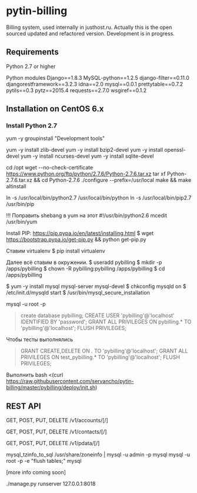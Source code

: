 # pytin-billing

Billing system, used internally in justhost.ru. Actually this is the open sourced updated and refactored version.
Development is in progress.

## Requirements

Python 2.7 or higher

Python modules
Django==1.8.3
MySQL-python==1.2.5
django-filter==0.11.0
djangorestframework==3.2.3
idna==2.0
mysql==0.0.1
prettytable==0.7.2
pytils==0.3
pytz==2015.4
requests==2.7.0
wsgiref==0.1.2


## Installation on CentOS 6.x

### Install Python 2.7

yum -y groupinstall "Development tools"

yum -y install zlib-devel
yum -y install bzip2-devel
yum -y install openssl-devel
yum -y install ncurses-devel
yum -y install sqlite-devel

cd /opt
wget --no-check-certificate https://www.python.org/ftp/python/2.7.6/Python-2.7.6.tar.xz
tar xf Python-2.7.6.tar.xz && cd Python-2.7.6
./configure --prefix=/usr/local
make && make altinstall

ln -s /usr/local/bin/python2.7 /usr/local/bin/python
ln -s /usr/local/bin/pip2.7 /usr/bin/pip

!!! Поправить shebang в yum на этот #!/usr/bin/python2.6 
mcedit /usr/bin/yum

Install PIP: https://pip.pypa.io/en/latest/installing.html
$ wget https://bootstrap.pypa.io/get-pip.py && python get-pip.py

Ставим virtualenv
$ pip install virtualenv

Далее всё ставим в окружении.
$ useradd pybilling
$ mkdir -p /apps/pybilling
$ chown -R pybilling:pybilling /apps/pybilling
$ cd /apps/pybilling

$ yum -y install mysql mysql-server mysql-devel
$ chkconfig mysqld on
$ /etc/init.d/mysqld start
$ /usr/bin/mysql_secure_installation

mysql -u root -p
> create database pybilling;
> CREATE USER 'pybilling'@'localhost' IDENTIFIED BY 'password';
> GRANT ALL PRIVILEGES ON pybilling.* TO 'pybilling'@'localhost';
> FLUSH PRIVILEGES;

Чтобы тесты выполнялись
> GRANT CREATE,DELETE ON *.* TO 'pybilling'@'localhost';
> GRANT ALL PRIVILEGES ON test_pybilling.* TO 'pybilling'@'localhost';
> FLUSH PRIVILEGES;

Выполнить 
bash <(curl https://raw.githubusercontent.com/servancho/pytin-billing/master/pybilling/deploy/init.sh)


## REST API

GET, POST, PUT, DELETE
/v1/accounts/[<id>/]

GET, POST, PUT, DELETE
/v1/contacts/[<id>/]

GET, POST, PUT, DELETE
/v1/pdata/[<id>/]

mysql_tzinfo_to_sql /usr/share/zoneinfo | mysql -u admin -p mysql
mysql -u root -p -e "flush tables;" mysql

[more info coming soon]

./manage.py runserver 127.0.0.1:8018
